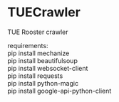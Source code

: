 # TUECrawler
TUE Rooster crawler

requirements:  
pip install mechanize  
pip install beautifulsoup  
pip install websocket-client  
pip install requests  
pip install python-magic  
pip install google-api-python-client
